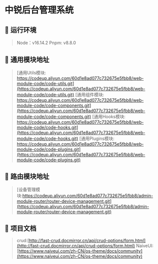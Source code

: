 # 中锐后台管理系统

## 🎯 运行环境
>
> Node：v16.14.2
> Pnpm: v8.8.0

## 🎯 通用模块地址

> [通用Utils模块: https://codeup.aliyun.com/60d1e8ad077c732675e5fbb8/web-module-code/code-utils.git](https://codeup.aliyun.com/60d1e8ad077c732675e5fbb8/web-module-code/code-utils.git)
> [通用组件模块: https://codeup.aliyun.com/60d1e8ad077c732675e5fbb8/web-module-code/code-components.git](https://codeup.aliyun.com/60d1e8ad077c732675e5fbb8/web-module-code/code-components.git)
> [通用Hooks模块: https://codeup.aliyun.com/60d1e8ad077c732675e5fbb8/web-module-code/code-hooks.git](https://codeup.aliyun.com/60d1e8ad077c732675e5fbb8/web-module-code/code-hooks.git)
> [通用Plugins模块: https://codeup.aliyun.com/60d1e8ad077c732675e5fbb8/web-module-code/code-plugins.git](https://codeup.aliyun.com/60d1e8ad077c732675e5fbb8/web-module-code/code-plugins.git)

## 🎯 路由模块地址

> [设备管理模块:https://codeup.aliyun.com/60d1e8ad077c732675e5fbb8/admin-module-router/router-device-management.git](https://codeup.aliyun.com/60d1e8ad077c732675e5fbb8/admin-module-router/router-device-management.git)

## 🎯 项目文档

> crud:[http://fast-crud.docmirror.cn/api/crud-options/form.html](http://fast-crud.docmirror.cn/api/crud-options/form.html)
> NaiveUI: [https://www.naiveui.com/zh-CN/os-theme/docs/community](https://www.naiveui.com/zh-CN/os-theme/docs/community)
